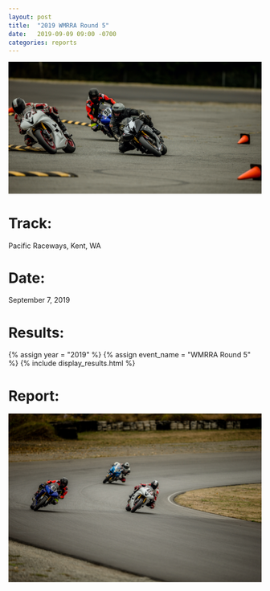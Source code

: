 ```yaml
---
layout: post
title:  "2019 WMRRA Round 5"
date:   2019-09-09 09:00 -0700
categories: reports
---
```


![](/img/race-report-photos/2019/2019-wmrra-r5-header.jpg)

# Track:
Pacific Raceways, Kent, WA

# Date:
September 7, 2019

# Results:
{% assign year = "2019" %}
{% assign event_name = "WMRRA Round 5" %}
{% include display_results.html %}

# Report:

![](/img/race-report-photos/2019/2019-wmrra-r5-body.jpg)
